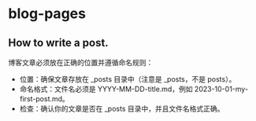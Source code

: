 # blog-pages

## How to write a post.

博客文章必须放在正确的位置并遵循命名规则：

* 位置：确保文章存放在 _posts 目录中（注意是 _posts，不是 posts）。
* 命名格式：文件名必须是 YYYY-MM-DD-title.md，例如 2023-10-01-my-first-post.md。
* 检查：确认你的文章是否在 _posts 目录中，并且文件名格式正确。